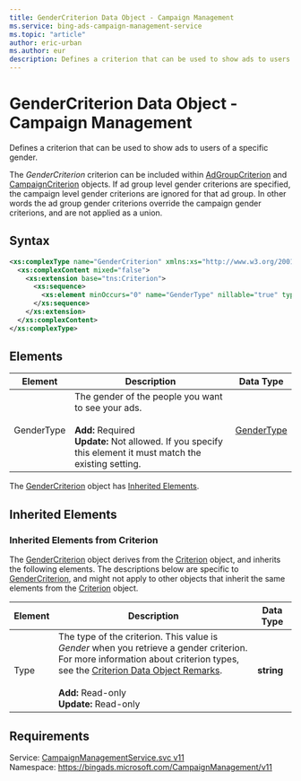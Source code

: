 ```yaml
---
title: GenderCriterion Data Object - Campaign Management
ms.service: bing-ads-campaign-management-service
ms.topic: "article"
author: eric-urban
ms.author: eur
description: Defines a criterion that can be used to show ads to users of a specific gender.
---
```

# GenderCriterion Data Object - Campaign Management
Defines a criterion that can be used to show ads to users of a specific gender.

The *GenderCriterion* criterion can be included within [AdGroupCriterion](../campaign-management-service/adgroupcriterion.md) and [CampaignCriterion](../campaign-management-service/campaigncriterion.md) objects. If ad group level gender criterions are specified, the campaign level gender criterions are ignored for that ad group. In other words the ad group gender criterions override the campaign gender criterions, and are not applied as a union.   

## Syntax
```xml
<xs:complexType name="GenderCriterion" xmlns:xs="http://www.w3.org/2001/XMLSchema">
  <xs:complexContent mixed="false">
    <xs:extension base="tns:Criterion">
      <xs:sequence>
        <xs:element minOccurs="0" name="GenderType" nillable="true" type="tns:GenderType" />
      </xs:sequence>
    </xs:extension>
  </xs:complexContent>
</xs:complexType>
```

## <a name="elements"></a>Elements

|Element|Description|Data Type|
|-----------|---------------|-------------|
|<a name="gendertype"></a>GenderType|The gender of the people you want to see your ads.<br/><br/>**Add:** Required<br/>**Update:** Not allowed. If you specify this element it must match the existing setting. |[GenderType](gendertype.md)|

The [GenderCriterion](gendercriterion.md) object has [Inherited Elements](#inheritedelements).

## <a name="inheritedelements"></a>Inherited Elements

### <a name="inheritedelementscriterion"></a>Inherited Elements from Criterion
The [GenderCriterion](gendercriterion.md) object derives from the [Criterion](criterion.md) object, and inherits the following elements. The descriptions below are specific to [GenderCriterion](gendercriterion.md), and might not apply to other objects that inherit the same elements from the [Criterion](criterion.md) object.  

|Element|Description|Data Type|
|-----------|---------------|-------------|
|<a name="type"></a>Type|The type of the criterion. This value is *Gender* when you retrieve a gender criterion. For more information about criterion types, see the [Criterion Data Object Remarks](../campaign-management-service/criterion.md#remarks).<br/><br/>**Add:** Read-only<br/>**Update:** Read-only|**string**|

## Requirements
Service: [CampaignManagementService.svc v11](https://campaign.api.bingads.microsoft.com/Api/Advertiser/CampaignManagement/v11/CampaignManagementService.svc)  
Namespace: https://bingads.microsoft.com/CampaignManagement/v11  

